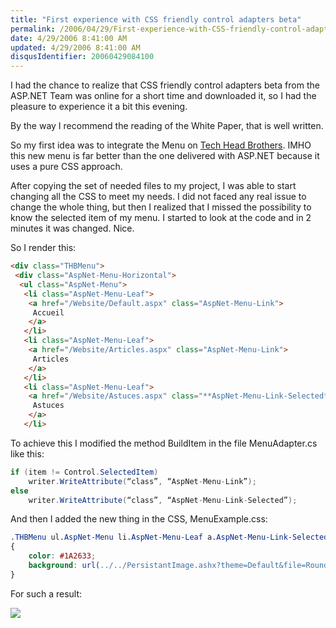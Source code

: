 ```yaml
---
title: "First experience with CSS friendly control adapters beta"
permalink: /2006/04/29/First-experience-with-CSS-friendly-control-adapters-beta/
date: 4/29/2006 8:41:00 AM
updated: 4/29/2006 8:41:00 AM
disqusIdentifier: 20060429084100
---
```

I had the chance to realize that CSS friendly control adapters beta from the 
ASP.NET Team was online for a short time and downloaded it, so I had the 
pleasure to experience it a bit this evening.

By the way I recommend the reading of the White Paper, that is well 
written.
<!-- more -->

So my first idea was to integrate the Menu on [Tech Head Brothers](http://www.techheadbrothers.com/). IMHO this new 
menu is far better than the one delivered with ASP.NET because it uses a pure 
CSS approach.

After copying the set of needed files to my project, I was able to start 
changing all the CSS to meet my needs. I did not faced any real issue to change 
the whole thing, but then I realized that I missed the possibility to know the 
selected item of my menu. I started to look at the code and in 2 minutes it was 
changed. Nice.

So I render this:

```html
<div class="THBMenu">  
 <div class="AspNet-Menu-Horizontal">  
  <ul class="AspNet-Menu">  
   <li class="AspNet-Menu-Leaf">  
    <a href="/Website/Default.aspx" class="AspNet-Menu-Link">  
     Accueil  
    </a>  
   </li>  
   <li class="AspNet-Menu-Leaf">  
    <a href="/Website/Articles.aspx" class="AspNet-Menu-Link">  
     Articles  
    </a>  
   </li>  
   <li class="AspNet-Menu-Leaf">  
    <a href="/Website/Astuces.aspx" class="**AspNet-Menu-Link-Selected**">  
     Astuces  
    </a>  
   </li>
```

To achieve this I modified the method BuildItem in the file MenuAdapter.cs 
like this:


```csharp
if (item != Control.SelectedItem)
    writer.WriteAttribute(“class”, “AspNet-Menu-Link”);
else
    writer.WriteAttribute(“class”, “AspNet-Menu-Link-Selected”);
```

And then I added the new thing in the CSS, MenuExample.css: 

```css
.THBMenu ul.AspNet-Menu li.AspNet-Menu-Leaf a.AspNet-Menu-Link-Selected
{
    color: #1A2633;
    background: url(../../PersistantImage.ashx?theme=Default&file=Rounded.gif) no-repeat bottom center;
}
```

For such a result:

![](/images/2006/CSS_friendly_control_adapters_01.jpg)
